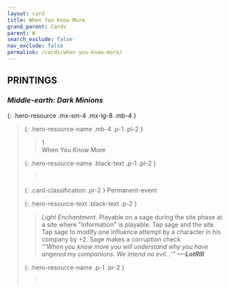 ```yaml
---
layout: card
title: When You Know More
grand_parent: Cards
parent: W
search_exclude: false
nav_exclude: false
permalink: /cards/when-you-know-more/
---
```


## PRINTINGS


### _Middle-earth: Dark Minions_

{: .hero-resource .mx-sm-4 .mx-lg-8 .mb-4 }
> {: .hero-resource-name .mb-4 .p-1 .pl-2 }
> > <div class="card-mp">1</div>
> > <div class="card-name">When You Know More</div>
>
> {: .hero-resource-name .black-text .p-1 .pl-2 }
> > &nbsp;
>
> {: .card-classification .pr-2 }
> Permanent-event
>
> {: .hero-resource-text .black-text .p-2 }
> > _Light Enchantment._ Playable on a sage during the site phase at a site where "Information" is playable. Tap sage and the site. Tap sage to modify one influence attempt by a character in his company by +2. Sage makes a corruption check. <br>_“‘When you know more you will understand why you have angered my companions. We intend no evil...’”_ ***---&#65279;LotRIII*** 
> 
> {: .hero-resource-name .p-1 .pr-2 }
> > <div class="card-shield"></div>
> > <div class="card-corruption">&nbsp;</div>
